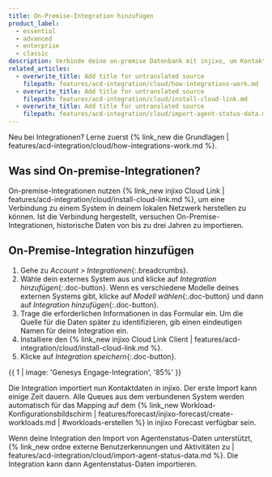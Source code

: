 ```yaml
---
title: On-Premise-Integration hinzufügen
product_label:
  - essential
  - advanced
  - enterprise
  - classic
description: Verbinde deine on-premise Datenbank mit injixo, um Kontaktvolumen, AHT und Agentenstatus-Daten zu importieren.
related_articles:
  - overwrite_title: Add title for untranslated source
    filepath: features/acd-integration/cloud/how-integrations-work.md
  - overwrite_title: Add title for untranslated source
    filepath: features/acd-integration/cloud/install-cloud-link.md
  - overwrite_title: Add title for untranslated source
    filepath: features/acd-integration/cloud/import-agent-status-data.md
---
```


Neu bei Integrationen? Lerne zuerst {% link_new die Grundlagen | features/acd-integration/cloud/how-integrations-work.md %}.

## Was sind On-premise-Integrationen?

On-premise-Integrationen nutzen {% link_new injixo Cloud Link | features/acd-integration/cloud/install-cloud-link.md %}, um eine Verbindung zu einem System in deinem lokalen Netzwerk herstellen zu können. Ist die Verbindung hergestellt, versuchen On-Premise-Integrationen, historische Daten von bis zu drei Jahren zu importieren.

## On-Premise-Integration hinzufügen

1. Gehe zu _Account > Integrationen_{:.breadcrumbs}.
2. Wähle dein externes System aus und klicke auf _Integration hinzufügen_{:.doc-button}. Wenn es verschiedene Modelle deines externen Systems gibt, klicke auf _Modell wählen_{:.doc-button} und dann auf _Integration hinzufügen_{:.doc-button}.
3. Trage die erforderlichen Informationen in das Formular ein. Um die Quelle für die Daten später zu identifizieren, gib einen eindeutigen Namen für deine Integration ein.
4. Installiere den {% link_new injixo Cloud Link Client | features/acd-integration/cloud/install-cloud-link.md %}.
5. Klicke auf _Integration speichern_{:.doc-button}.

{{ 1 | image: 'Genesys Engage-Integration', '85%' }}

Die Integration importiert nun Kontaktdaten in injixo. Der erste Import kann einige Zeit dauern. Alle Queues aus dem verbundenen System werden automatisch für das Mapping auf dem {% link_new Workload-Konfigurationsbildschirm | features/forecast/injixo-forecast/create-workloads.md | #workloads-erstellen %} in injixo Forecast verfügbar sein.

Wenn deine Integration den Import von Agentenstatus-Daten unterstützt, {% link_new ordne externe Benutzerkennungen und Aktivitäten zu | features/acd-integration/cloud/import-agent-status-data.md %}. Die Integration kann dann Agentenstatus-Daten importieren.
